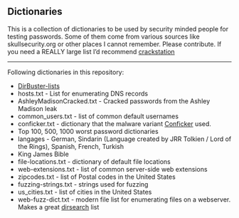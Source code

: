 ## Dictionaries
This is a collection of dictionaries to be used by security minded people for testing passwords. Some of them come from various sources like skullsecurity.org or other places I cannot remember. Please contribute. If you need a REALLY large list I’d recommend [crackstation](https://crackstation.net/buy-crackstation-wordlist-password-cracking-dictionary.htm)
___
Following dictionaries in this repository:
* [DirBuster-lists](http://sourceforge.net/projects/dirbuster/)
* hosts.txt - List for enumerating DNS records
* AshleyMadisonCracked.txt - Cracked passwords from the Ashley Madison leak
* common_users.txt - list of common default usernames
* conficker.txt - dictionary that the malware variant [Conficker](https://en.wikipedia.org/wiki/Conficker) used.
* Top 100, 500, 1000 worst password dictionaries
* langages - German, Sindarin (Language created by JRR Tolkien / Lord of the Rings), Spanish, French, Turkish
* King James Bible
* file-locations.txt - dictionary of default file locations
* web-extensions.txt - list of common server-side web extensions
* zipcodes.txt - list of Postal codes in the United States
* fuzzing-strings.txt - strings used for fuzzing
* us_cities.txt - list of cities in the United States
* web-fuzz-dict.txt - modern file list for enumerating files on a webserver. Makes a great [dirsearch](https://github.com/evilsocket/dirsearch) list
